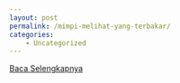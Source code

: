 ```yaml
---
layout: post
permalink: /mimpi-melihat-yang-terbakar/
categories:
    - Uncategorized
---
```


[Baca Selengkapnya](/04)